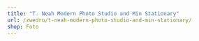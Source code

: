 ```yaml
---
title: "T. Neah Modern Photo Studio and Min Stationary"
url: /zwedru/t-neah-modern-photo-studio-and-min-stationary/
shop: Foto
---
```

